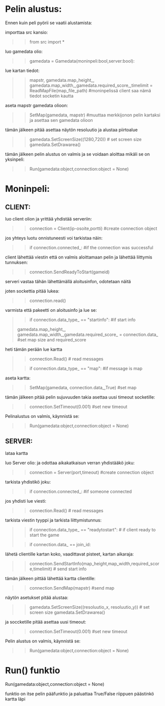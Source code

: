 


# Pelin alustus:

Ennen kuin peli pyörii se vaatii alustamista:

importtaa src kansio:
>> from src import *


luo gamedata olio:
>> gamedata = Gamedata(moninpeli:bool,server:bool):

lue kartan tiedot:
>> mapstr, gamedata.map_height_, gamedata.map_width_,gamedata.required_score_,timelimit = ReadMapFile(map_file_path) #moninpelissä client saa nämä tiedot socketin kautta

aseta mapstr gamedata olioon:
>> SetMap(gamedata, mapstr) #muuttaa merkkijonon pelin kartaksi ja asettaa sen gamedata olioon

tämän jälkeen pitää asettaa näytön resoluutio  ja alustaa piirtoalue
>> gamedata.SetScreenSize((1280,720))  # set screen size
>> gamedata.SetDrawarea()

tämän jälkeen pelin alustus on valmis ja se voidaan aloittaa mikäli se on yksinpeli:
>> Run(gamedata:object,connection:object = None)



# Moninpeli:


## CLIENT:

luo client olion ja yrittää yhdistää serveriin:
>> connection = Client(ip-osoite,portti)  #create connection object


jos yhteys luotu onnistuneesti
voi tarkistaa näin:
>> if connection.connected_: #if the connection was successful

client lähettää viestin että on valmis aloittamaan pelin ja lähettää liittymis tunnuksen:
>> connection.SendReadyToStart(gameid)



serveri vastaa tähän lähettämällä aloitusinfon, odotetaan näitä

joten sockettia pitää lukea:

>> connection.read()

varmista että pakeetti on aloitusinfo ja lue se:
>> if connection.data_type_ == "startinfo":  #if start info
>
> gamedata.map_height_, gamedata.map_width_,gamedata.required_score_ = connection.data_ #set map size and required_score

heti tämän perään lue kartta
>> connection.Read()  # read messages
> 
>> if connection.data_type_ == "map":  #if message is map

aseta kartta:
>> SetMap(gamedata, connection.data_,True)  #set map


tämän jälkeen pitää pelin sujuvuuden takia asettaa uusi timeout socketille:
>> connection.SetTimeout(0.001) #set new timeout

Pelinalustus on valmis, käynnistä se:
>> Run(gamedata:object,connection:object = None)


## SERVER:
lataa kartta

luo Server olio:
ja odottaa aikakatkaisun verran yhdistääkö joku:

>> connection = Server(port,timeout) #create connection object

tarkista yhdistikö joku:
>> if connection.connected_: #if someone connected


jos yhdisti lue viesti:
 >> connection.Read()  # read messages

tarkista viestin tyyppi ja tarkista liittymistunnus:

>> if connection.data_type_ == "readytostart":  # if client ready to start the game 
> 
>> if connection.data_ == join_id:

lähetä clientille kartan koko, vaadittavat pisteet, kartan aikaraja:

>> connection.SendStartInfo(map_height,map_width,required_score,timelimit)  # send start info

tämän jälkeen pittää lähettää kartta clientille:
>> connection.SendMap(mapstr)  #send map


näytön asetukset pitää alustaa:
>> gamedata.SetScreenSize((resoluutio_x, resoluutio_y))  # set screen size
>> gamedata.SetDrawarea()


ja soccketille pitää asettaa uusi timeout:
>> connection.SetTimeout(0.001) #set new timeout

Pelin alustus on valmis, käynnistä se:
>> Run(gamedata:object,connection:object = None)


# Run() funktio

Run(gamedata:object,connection:object = None)

funktio on itse pelin pääfunktio ja paluattaa True/False riippuen päästinkö kartta läpi














